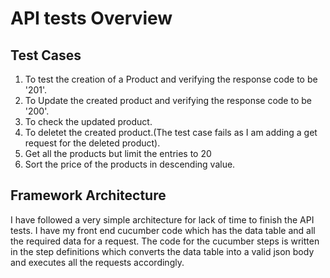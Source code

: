 # API tests Overview

## Test Cases

1. To test the creation of a Product and verifying the response code to be '201'.
2. To Update the created product and verifying the response code to be '200'.
3. To check the updated product.
4. To deletet the created product.(The test case fails as I am adding a get request for the deleted product).
5. Get all the products but limit the entries to 20
6. Sort the price of the products in descending value.

## Framework Architecture

I have followed a very simple architecture for lack of time to finish the API tests. I have my front end cucumber code which has the data table and all the required data for a request. The code for the cucumber steps is written in the step definitions which converts the data table into a valid json body and executes all the requests accordingly.
